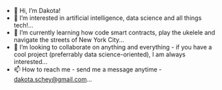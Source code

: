 - 👋 Hi, I’m Dakota!
- 👀 I’m interested in artificial intelligence, data science and all things tech!...
- 🌱 I’m currently learning how code smart contracts, play the ukelele and navigate the streets of New York City...
- 💞️ I’m looking to collaborate on anything and everything - if you have a cool project (preferrably data science-oriented), I am always interested...
- 📫 How to reach me - send me a message anytime - dakota.schey@gmail.com...

<!---
dschey123/dschey123 is a ✨ special ✨ repository because its `README.md` (this file) appears on your GitHub profile.
You can click the Preview link to take a look at your changes.
--->
